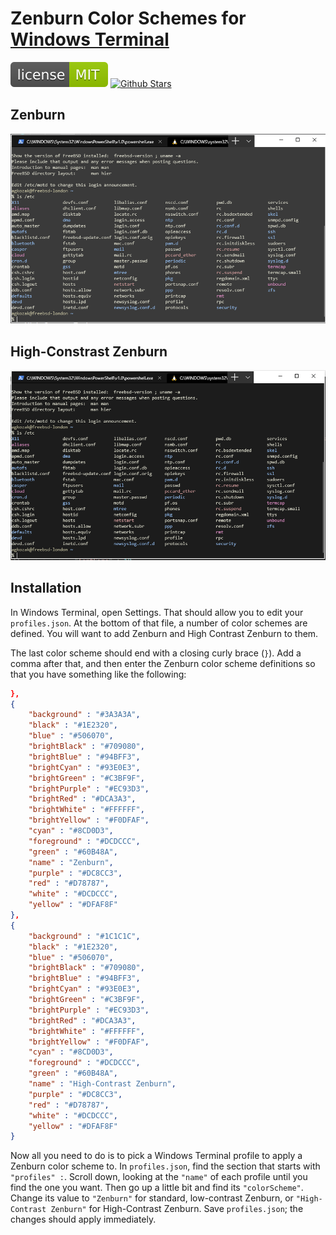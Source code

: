 # Zenburn Color Schemes for [Windows Terminal](https://github.com/microsoft/terminal)

[![MIT License](img/mit_license.svg)](https://opensource.org/licenses/MIT)
[![Github Stars](https://img.shields.io/github/stars/agkozak/windows-terminal-zenburn.svg)](https://github.com/agkozak/windows-terminal-zenburn/stargazers)

## Zenburn

![Zenburn (Low-Contrast)](img/zenburn.png)

## High-Constrast Zenburn

![High-Contrast Zenburn](img/high_contrast_zenburn.png)

## Installation

In Windows Terminal, open Settings. That should allow you to edit your `profiles.json`. At the bottom of that file, a number of color schemes are defined. You will want to add Zenburn and High Contrast Zenburn to them.

The last color scheme should end with a closing curly brace (`}`). Add a comma after that, and then enter the Zenburn color scheme definitions so that you have something like the following:

```json
},
{
    "background" : "#3A3A3A",
    "black" : "#1E2320",
    "blue" : "#506070",
    "brightBlack" : "#709080",
    "brightBlue" : "#94BFF3",
    "brightCyan" : "#93E0E3",
    "brightGreen" : "#C3BF9F",
    "brightPurple" : "#EC93D3",
    "brightRed" : "#DCA3A3",
    "brightWhite" : "#FFFFFF",
    "brightYellow" : "#F0DFAF",
    "cyan" : "#8CD0D3",
    "foreground" : "#DCDCCC",
    "green" : "#60B48A",
    "name" : "Zenburn",
    "purple" : "#DC8CC3",
    "red" : "#D78787",
    "white" : "#DCDCCC",
    "yellow" : "#DFAF8F"
},
{
    "background" : "#1C1C1C",
    "black" : "#1E2320",
    "blue" : "#506070",
    "brightBlack" : "#709080",
    "brightBlue" : "#94BFF3",
    "brightCyan" : "#93E0E3",
    "brightGreen" : "#C3BF9F",
    "brightPurple" : "#EC93D3",
    "brightRed" : "#DCA3A3",
    "brightWhite" : "#FFFFFF",
    "brightYellow" : "#F0DFAF",
    "cyan" : "#8CD0D3",
    "foreground" : "#DCDCCC",
    "green" : "#60B48A",
    "name" : "High-Contrast Zenburn",
    "purple" : "#DC8CC3",
    "red" : "#D78787",
    "white" : "#DCDCCC",
    "yellow" : "#DFAF8F"
}
```

Now all you need to do is to pick a Windows Terminal profile to apply a Zenburn color scheme to. In `profiles.json`, find the section that starts with `"profiles" :`. Scroll down, looking at the `"name"` of each profile until you find the one you want. Then go up a little bit and find its `"colorScheme"`. Change its value to `"Zenburn"` for standard, low-contrast Zenburn, or `"High-Contrast Zenburn"` for High-Contrast Zenburn. Save `profiles.json`; the changes should apply immediately.
